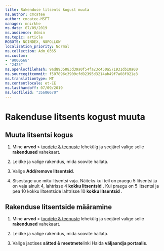```yaml
---
title: Rakenduse litsents kogust muuta
ms.author: cmcatee
author: cmcatee-MSFT
manager: mnirkhe
ms.date: 07/09/2019
ms.audience: Admin
ms.topic: article
ROBOTS: NOINDEX, NOFOLLOW
localization_priority: Normal
ms.collection: Adm_O365
ms.custom:
- "9000568"
- "2425"
ms.openlocfilehash: 9ad8935083d39a0f54fa23c450a571931db10a00
ms.sourcegitcommit: f507896c3909cfd02395d3214ab49f7a08f021e3
ms.translationtype: MT
ms.contentlocale: et-EE
ms.lasthandoff: 07/09/2019
ms.locfileid: "35606670"
---
```

# <a name="change-app-license-quantity"></a>Rakenduse litsents kogust muuta

## <a name="to-change-license-quantity"></a>Muuta litsentsi kogus

1. Mine **arved** > [toodete & teenuste](https://go.microsoft.com/fwlink/p/?linkid=842054) lehekülg ja seejärel valige selle **rakendused** vahekaart.

2. Leidke ja valige rakendus, mida soovite hallata.  

3. Valige **Add/remove litsentsid**.

4. Sisestage uue mitu litsentsi vaja. Näiteks kui teil on praegu 5 litsentsi ja on vaja ainult 4, lahtrisse 4 **kokku litsentsid** . Kui praegu on 5 litsentsi ja pea 10 kokku litsentside lahtrisse 10 **kokku litsentsid** .

## <a name="to-assign-app-licenses"></a>Rakenduse litsentside määramine

1. Mine **arved** > [toodete & teenuste](https://go.microsoft.com/fwlink/p/?linkid=842054) lehekülg ja seejärel valige selle **rakendused** vahekaart.

2. Leidke ja valige rakendus, mida soovite hallata.  

3. Valige jaotises **sätted & meetmete**linki Halda **väljaandja portaalis**.